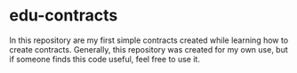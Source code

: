 # edu-contracts

In this repository are my first simple contracts created while learning how to create contracts.
Generally, this repository was created for my own use, but if someone finds this code useful, feel free to use it.
